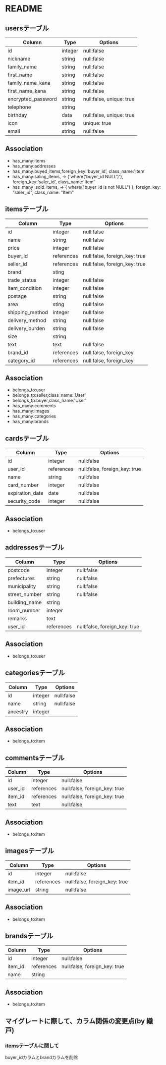 # README

## usersテーブル
|Column|Type|Options|
|------|----|-------|
|id|integer|null:false|
|nickname|string|null:false|
|family_name|string|null:false|
|first_name|string|null:false|
|family_name_kana|string|null:false|
|first_name_kana|string|null:false|
|encrypted_password|string|null:false, unique: true|
|telephone|string||
|birthday|data|null:false, unique: true|
|icon|string|unique: true|
|email|string|null:false|

## Association
- has_many:items
- has_many:addresses
- has_many:buyed_items,foreign_key:'buyer_id', class_name:'Item'
- has_many:saling_items, -> {'where('buyer_id NULL')'}, foreign_key:'saler_id', class_name:'Item'
- has_many :sold_items, -> { where("buyer_id is not NULL") }, foreign_key: "saler_id", class_name: "Item"

## itemsテーブル
|Column|Type|Options|
|------|----|-------|
|id|integer|null:false|
|name|string|null:false|
|price|integer|null:false|
|buyer_id|references|null:false, foreign_key: true|
|seller_id|references|null:false, foreign_key: true|
|brand|sting|
|trade_status|integer|null:false|
|item_condition|integer|null:false|
|postage|string|null:false|
|area|sting|null:false|
|shipping_method|integer|null:false|
|delivery_method|string|null:false|
|delivery_burden|string|null:false|
|size|string||
|text|text|null:false|
|brand_id|references|null:false, foreign_key|
|category_id|references|null:false, foreign_key|

## Association
- belongs_to:user
- belongs_tp:seller,class_name:'User'
- belongs_tp:buyer,class_name:'User'
- has_many:comments
- has_many:images
- has_many:categories
- has_many:brands

## cardsテーブル
|Column|Type|Options|
|------|----|-------|
|id|integer|null:false|
|user_id|references|null:false, foreign_key: true|
|name|string|null:false|
|card_number|integer|null:false|
|expiration_date|date|null:false|
|security_code|integer|null:false|

## Association
 - belongs_to:user

## addressesテーブル
|Column|Type|Options|
|------|----|-------|
|postcode|integer|null:false|
|prefectures|string|null:false|
|municipality|string|null:false|
|street_number|string|null:false|
|building_name|string||
|room_number|integer||
|remarks|text||
|user_id|references|null:false, foreign_key: true|

## Association
- belongs_to:user

## categoriesテーブル
|Column|Type|Options|
|------|----|-------|
|id|integer|null:false|
|name|string|null:false|
|ancestry|integer||

## Association
- belongs_to:item

## commentsテーブル
|Column|Type|Options|
|------|----|-------|
|id|integer|null:false|
|user_id|references|null:false, foreign_key: true|
|item_id|references|null:false, foreign_key: true|
|text|text|null:false|

## Association
- belongs_to:item

## imagesテーブル
|Column|Type|Options|
|------|----|-------|
|id|integer|null:false|
|item_id|references|null:false, foreign_key: true|
|image_url|string|null:false|

## Association
- belongs_to:item

## brandsテーブル
|Column|Type|Options|
|------|----|-------|
|id|integer|null:false|
|item_id|references|null:false, foreign_key: true|
|name|string||

## Association
- belongs_to:item

## マイグレートに際して、カラム関係の変更点(by 織戸)

### itemsテーブルに関して
buyer_idカラムとbrandカラムを削除
